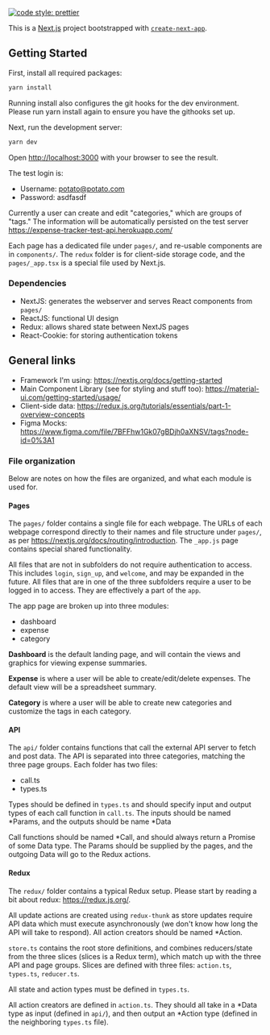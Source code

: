 [![code style: prettier](https://img.shields.io/badge/code_style-prettier-ff69b4.svg?style=flat-square)](https://github.com/prettier/prettier)


This is a [Next.js](https://nextjs.org/) project bootstrapped with [`create-next-app`](https://github.com/vercel/next.js/tree/canary/packages/create-next-app).

## Getting Started

First, install all required packages:

```bash
yarn install
```
Running install also configures the git hooks for the dev environment. Please run yarn install again to ensure you have the githooks set up.

Next, run the development server:

```bash
yarn dev
```

Open [http://localhost:3000](http://localhost:3000) with your browser to see the result.

The test login is:

-   Username: potato@potato.com
-   Password: asdfasdf

Currently a user can create and edit "categories," which are groups of "tags." The information will be automatically persisted on the test server https://expense-tracker-test-api.herokuapp.com/

Each page has a dedicated file under `pages/`, and re-usable components are in `components/`. The `redux` folder is for client-side storage code, and the `pages/_app.tsx` is a special file used by Next.js.

### Dependencies

-   NextJS: generates the webserver and serves React components from `pages/`
-   ReactJS: functional UI design
-   Redux: allows shared state between NextJS pages
-   React-Cookie: for storing authentication tokens

## General links

-   Framework I'm using: https://nextjs.org/docs/getting-started
-   Main Component Library (see for styling and stuff too): https://material-ui.com/getting-started/usage/
-   Client-side data: https://redux.js.org/tutorials/essentials/part-1-overview-concepts
-   Figma Mocks: https://www.figma.com/file/7BFFhw1Gk07gBDjh0aXNSV/tags?node-id=0%3A1

### File organization

Below are notes on how the files are organized, and what each module is used for.

#### Pages

The `pages/` folder contains a single file for each webpage. The URLs of each webpage correspond directly to their names and file structure under `pages/`, as per https://nextjs.org/docs/routing/introduction. The `_app.js` page contains special shared functionality.

All files that are not in subfolders do not require authentication to access. This includes `login`, `sign_up`, and `welcome`, and may be expanded in the future. All files that are in one of the three subfolders require a user to be logged in to access. They are effectively a part of the `app`.

The app page are broken up into three modules:

-   dashboard
-   expense
-   category

**Dashboard** is the default landing page, and will contain the views and graphics for viewing expense summaries.

**Expense** is where a user will be able to create/edit/delete expenses. The default view will be a spreadsheet summary.

**Category** is where a user will be able to create new categories and customize the tags in each category.

#### API

The `api/` folder contains functions that call the external API server to fetch and post data. The API is separated into three categories, matching the three page groups. Each folder has two files:

-   call.ts
-   types.ts

Types should be defined in `types.ts` and should specify input and output types of each call function in `call.ts`. The inputs should be named \*Params, and the outputs should be name \*Data

Call functions should be named \*Call, and should always return a Promise of some Data type. The Params should be supplied by the pages, and the outgoing Data will go to the Redux actions.

#### Redux

The `redux/` folder contains a typical Redux setup. Please start by reading a bit about redux: https://redux.js.org/.

All update actions are created using `redux-thunk` as store updates require API data which must execute asynchronously (we don't know how long the API will take to respond). All action creators should be named \*Action.

`store.ts` contains the root store definitions, and combines reducers/state from the three slices (slices is a Redux term), which match up with the three API and page groups. Slices are defined with three files: `action.ts`, `types.ts`, `reducer.ts`.

All state and action types must be defined in `types.ts`.

All action creators are defined in `action.ts`. They should all take in a \*Data type as input (defined in `api/`), and then output an \*Action type (defined in the neighboring `types.ts` file).
